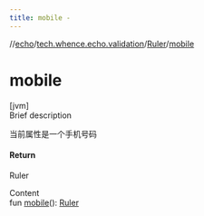 ```yaml
---
title: mobile -
---
```

//[echo](../../index.md)/[tech.whence.echo.validation](../index.md)/[Ruler](index.md)/[mobile](mobile.md)



# mobile  
[jvm]  
Brief description  


当前属性是一个手机号码



#### Return  


Ruler

  
Content  
fun [mobile](mobile.md)(): [Ruler](index.md)  



